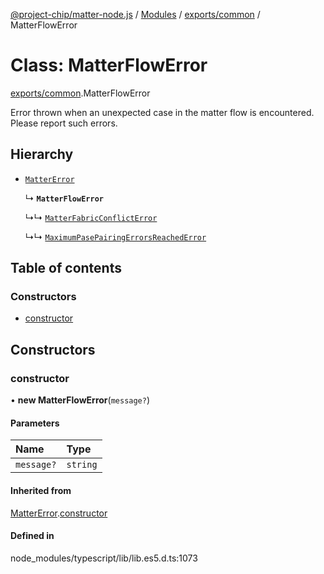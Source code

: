 [@project-chip/matter-node.js](../README.md) / [Modules](../modules.md) / [exports/common](../modules/exports_common.md) / MatterFlowError

# Class: MatterFlowError

[exports/common](../modules/exports_common.md).MatterFlowError

Error thrown when an unexpected case in the matter flow is encountered. Please report such errors.

## Hierarchy

- [`MatterError`](exports_common.MatterError.md)

  ↳ **`MatterFlowError`**

  ↳↳ [`MatterFabricConflictError`](exports_common.MatterFabricConflictError.md)

  ↳↳ [`MaximumPasePairingErrorsReachedError`](exports_session.MaximumPasePairingErrorsReachedError.md)

## Table of contents

### Constructors

- [constructor](exports_common.MatterFlowError.md#constructor)

## Constructors

### constructor

• **new MatterFlowError**(`message?`)

#### Parameters

| Name | Type |
| :------ | :------ |
| `message?` | `string` |

#### Inherited from

[MatterError](exports_common.MatterError.md).[constructor](exports_common.MatterError.md#constructor)

#### Defined in

node_modules/typescript/lib/lib.es5.d.ts:1073
